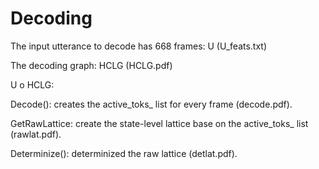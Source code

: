# Decoding

The input utterance to decode has 668 frames: U (U_feats.txt)

The decoding graph: HCLG (HCLG.pdf)

U o HCLG:

 Decode(): creates the active_toks_ list for every frame (decode.pdf).
 
 GetRawLattice: create the state-level lattice base on the active_toks_ list (rawlat.pdf).
 
 Determinize(): determinized the raw lattice (detlat.pdf).

